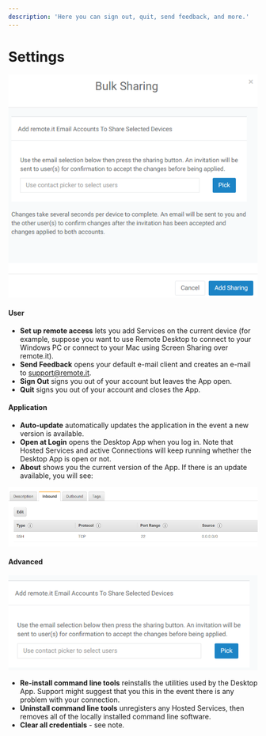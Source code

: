 ```yaml
---
description: 'Here you can sign out, quit, send feedback, and more.'
---
```


# Settings

![](../../../.gitbook/assets/image%20%28206%29.png)

#### User

* **Set up remote access** lets you add Services on the current device \(for example, suppose you want to use Remote Desktop to connect to your Windows PC or connect to your Mac using Screen Sharing over remote.it\).
* **Send Feedback** opens your default e-mail client and creates an e-mail to support@remote.it.
* **Sign Out** signs you out of your account but leaves the App open.
* **Quit** signs you out of your account and closes the App.

#### Application

* **Auto-update** automatically updates the application in the event a new version is available.
* **Open at Login** opens the Desktop App when you log in.  Note that Hosted Services and active Connections will keep running whether the Desktop App is open or not.
* **About** shows you the current version of the App.  If there is an update available, you will see:

![](../../../.gitbook/assets/image%20%28483%29.png)

#### Advanced

![](../../../.gitbook/assets/image%20%28104%29.png)

* **Re-install command line tools** reinstalls the utilities used by the Desktop App.  Support might suggest that you this in the event there is any problem with your connection.
* **Uninstall command line tools** unregisters any Hosted Services, then removes all of the locally installed command line software.
* **Clear all credentials** - see note.

